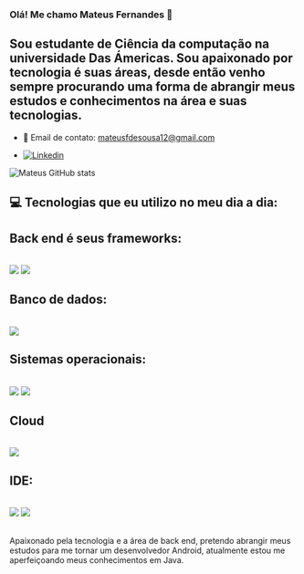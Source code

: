 ### Olá! Me chamo Mateus Fernandes 👋
## Sou estudante de Ciência da computação na universidade Das Ámericas. Sou apaixonado por tecnologia é suas áreas, desde então venho sempre procurando uma forma de abrangir meus estudos e conhecimentos na área e suas tecnologias.
- 📧 Email de contato: mateusfdesousa12@gmail.com

- [![Linkedin](https://camo.githubusercontent.com/29ba59dbf61686238096822c7de916a9b41c40bf362b70e7f2c609551ce8f656/68747470733a2f2f696d672e736869656c64732e696f2f62616467652f6c696e6b6564696e2d2532333030373742352e7376673f7374796c653d666f722d7468652d6261646765266c6f676f3d6c696e6b6564696e266c6f676f436f6c6f723d7768697465)](https://www.linkedin.com/in/mateus-fernandesde-sousa/)



![Mateus GitHub stats](https://github-readme-stats.vercel.app/api?username=Teusfsousa&show_icons=true&theme=radical)

## 💻 Tecnologias que eu utilizo no meu dia a dia:
## Back end é seus frameworks:

<div style="display: inline_block"><br/>
<img alingn = "center" atl = "Java" src="https://camo.githubusercontent.com/69aa4c0504930e8ae0b89332cd45436b67c8842992bc55ad11d2f67bac4eaa64/68747470733a2f2f696d672e736869656c64732e696f2f62616467652f4a6176612d4544384230303f7374796c653d666f722d7468652d6261646765266c6f676f3d6f70656e6a646b266c6f676f436f6c6f723d7768697465" style="display: inline_block">
<img alingn = "center" atl = "Spring" src="https://camo.githubusercontent.com/c2a58428fe9b38967494da3b0a098f1d28f9cc395e3bbf123cbc14fb36bc1b07/68747470733a2f2f696d672e736869656c64732e696f2f62616467652f737072696e672d2532333644423333462e7376673f7374796c653d666f722d7468652d6261646765266c6f676f3d737072696e67266c6f676f436f6c6f723d7768697465"/>
</div>

## Banco de dados:

<div style="display: inline_block"><br/>
<img alingn = "center" atl = "MySQL" src="https://camo.githubusercontent.com/2abd83897816f96dc71ab49ddce56ad2ddff696988723e49bc24da72170d1622/68747470733a2f2f696d672e736869656c64732e696f2f62616467652f6d7973716c2d3434373941312e7376673f7374796c653d666f722d7468652d6261646765266c6f676f3d6d7973716c266c6f676f436f6c6f723d7768697465"/>
</div>

## Sistemas operacionais:
<div style="display: inline_block"><br/>
<img alingn = "center" atl = "Win11" src="https://camo.githubusercontent.com/fa44730048dfbce3cb3dbeec73419442294bef870b85cc4e9dfbd50eed714b6a/68747470733a2f2f696d672e736869656c64732e696f2f62616467652f57696e646f777325323031312d2532333030373964352e7376673f7374796c653d666f722d7468652d6261646765266c6f676f3d57696e646f77732532303131266c6f676f436f6c6f723d7768697465" style="display: inline_block">
<img alingn = "center" atl = "Linux Mint" src="https://camo.githubusercontent.com/861a2a669d464039d935207bc90cfe9c6110a516855c75286d4f68de4f6354bb/68747470733a2f2f696d672e736869656c64732e696f2f62616467652f4c696e75782532304d696e742d3837434633453f7374796c653d666f722d7468652d6261646765266c6f676f3d4c696e75782532304d696e74266c6f676f436f6c6f723d7768697465"/>
</div>


## Cloud
<div style="display: inline_block"><br/>
<img alingn = "center" atl = "Google  Cloud" src="https://camo.githubusercontent.com/ff93f0a4f153de2b7477805bcdcaf03933d1eebe5c95a206436917b33e5e378f/68747470733a2f2f696d672e736869656c64732e696f2f62616467652f476f6f676c65436c6f75642d2532333432383546342e7376673f7374796c653d666f722d7468652d6261646765266c6f676f3d676f6f676c652d636c6f7564266c6f676f436f6c6f723d7768697465"/>


## IDE:
<div style="display: inline_block"><br/>
<img alingn = "center" atl = "IntelliJ" src="https://camo.githubusercontent.com/fd2e8e83472645cd2b998d60168763bb7d8346ecb7f180076617eac3f7bcb6de/68747470733a2f2f696d672e736869656c64732e696f2f62616467652f496e74656c6c694a494445412d3030303030302e7376673f7374796c653d666f722d7468652d6261646765266c6f676f3d696e74656c6c696a2d69646561266c6f676f436f6c6f723d7768697465" style="display: inline_block"></>
<img alingn = "center" atl = "NetBeans" src="https://camo.githubusercontent.com/4794c74bc35bf04f019049732c190687a6b7b1bf250333655e80c8a1037b6997/68747470733a2f2f696d672e736869656c64732e696f2f62616467652f4e65744265616e734944452d3142364143362e7376673f7374796c653d666f722d7468652d6261646765266c6f676f3d6170616368652d6e65746265616e732d696465266c6f676f436f6c6f723d7768697465"/><div><br/>


Apaixonado pela tecnologia e a área de back end, pretendo abrangir meus estudos para me tornar um desenvolvedor Android, atualmente estou me aperfeiçoando meus conhecimentos em Java.
